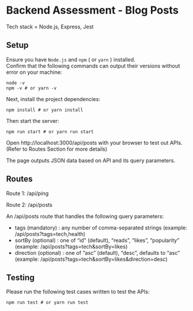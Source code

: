 # Backend Assessment - Blog Posts

Tech stack = Node.js, Express, Jest 

## Setup
Ensure you have `Node.js` and `npm` ( or `yarn` ) installed. <br />
Confirm that the following commands can output their versions without error on your machine:
```
node -v
npm -v # or yarn -v
```

Next, install the project dependencies:

```
npm install # or yarn install
```

Then start the server:
```
npm run start # or yarn run start
```
Open http://localhost:3000/api/posts with your browser to test out APIs.
(Refer to Routes Section for more details) 

The page outputs JSON data based on API and its query parameters.

## Routes

Route 1: /api/ping

Route 2: /api/posts

An /api/posts route that handles the following query parameters: <br />

* tags (mandatory) : any number of comma-separated strings (example: /api/posts?tags=tech,health)<br />
* sortBy (optional) : one of “id” (default), “reads”, “likes”, “popularity” (example: /api/posts?tags=tech&sortBy=likes) <br />
* direction (optional) : one of “asc” (default), “desc”, defaults to “asc” (example: /api/posts?tags=tech&sortBy=likes&direction=desc)

## Testing

Please run the following test cases written to test the APIs:
```
npm run test # or yarn run test
```
